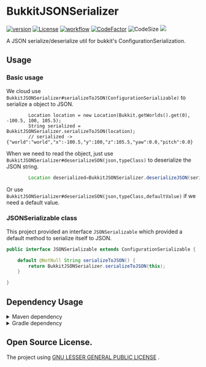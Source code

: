 # BukkitJSONSerializer

[![version](https://img.shields.io/github/v/release/CarmJos/BukkitJSONSerializer)](https://github.com/CarmJos/BukkitJSONSerializer/releases)
[![License](https://img.shields.io/github/license/CarmJos/BukkitJSONSerializer)](https://www.gnu.org/licenses/lgpl-3.0.html)
[![workflow](https://github.com/CarmJos/BukkitJSONSerializer/actions/workflows/maven.yml/badge.svg?branch=master)](https://github.com/CarmJos/BukkitJSONSerializer/actions/workflows/maven.yml)
[![CodeFactor](https://www.codefactor.io/repository/github/carmjos/BukkitJSONSerializer/badge)](https://www.codefactor.io/repository/github/carmjos/BukkitJSONSerializer)
![CodeSize](https://img.shields.io/github/languages/code-size/CarmJos/BukkitJSONSerializer)
![](https://visitor-badge.glitch.me/badge?page_id=BukkitJSONSerializer.readme)

A JSON serialize/deserialize util for bukkit's ConfigurationSerialization.

## Usage

### Basic usage

We cloud use `BukkitJSONSerializer#serializeToJSON(ConfigurationSerializable)` to serialize a object to JSON.

```jave
        Location location = new Location(Bukkit.getWorlds().get(0), -100.5, 100, 105.5);
        String serialized = BukkitJSONSerializer.serializeToJSON(location);
        // serialized -> {"world":"world","x":-100.5,"y":100,"z":105.5,"yaw":0.0,"pitch":0.0}
```

When we need to read the object, just use `BukkitJSONSerializer#deserializeSON(json,typeClass)` to deserialize the JSON
string.

```java
        Location deserialized=BukkitJSONSerializer.deserializeJSON(serialized,Location.class);
```

Or use `BukkitJSONSerializer#deserializeSON(json,typeClass,defaultValue)` if we need a default value.

### JSONSerializable class
This project provided an interface `JSONSerializable` which provided a default method to serialize itself to JSON.

```java
public interface JSONSerializable extends ConfigurationSerializable {

    default @NotNull String serializeToJSON() {
        return BukkitJSONSerializer.serializeToJSON(this);
    }

}
```

## Dependency Usage

<details>
<summary>Maven dependency</summary>

```xml

<project>
    <repositories>

        <repository>
            <!--Using central repository-->
            <id>maven</id>
            <name>Maven Central</name>
            <url>https://repo1.maven.org/maven2</url>
        </repository>

        <repository>
            <!--Using github repository-->
            <id>BukkitJSONSerializer</id>
            <url>https://raw.githubusercontent.com/CarmJos/BukkitJSONSerializer/repo/</url>
        </repository>

    </repositories>

    <dependencies>

        <dependency>
            <groupId>cc.carm.lib</groupId>
            <artifactId>bukkitjsonserializer</artifactId>
            <version>[LATEST RELEASE]</version>
            <scope>compile</scope>
        </dependency>

    </dependencies>

</project>
```

</details>

<details>
<summary>Gradle dependency</summary>

```groovy
repositories {

    mavenCentral() // Using central repository.

    // Using github repositories.
    maven { url 'https://raw.githubusercontent.com/CarmJos/BukkitJSONSerializer/repo/' }

}

dependencies {
    api "cc.carm.lib:bukkitjsonserializer:[LATEST RELEASE]"
}
```

</details>

## Open Source License.

The project using [GNU LESSER GENERAL PUBLIC LICENSE](https://www.gnu.org/licenses/lgpl-3.0.html) .